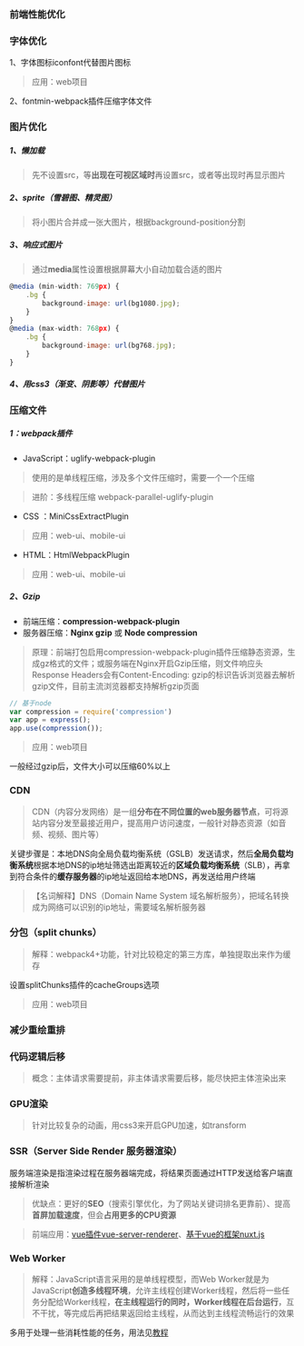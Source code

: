 ### 前端性能优化

### 字体优化

1、字体图标iconfont代替图片图标
> 应用：web项目

2、fontmin-webpack插件压缩字体文件

### 图片优化

##### 1、懒加载
> 先不设置src，等**出现在可视区域时**再设置src，或者等出现时再显示图片

##### 2、sprite（雪碧图、精灵图）
> 将小图片合并成一张大图片，根据background-position分割

##### 3、响应式图片
> 通过**media**属性设置根据屏幕大小自动加载合适的图片

```js
@media (min-width: 769px) {
    .bg {
        background-image: url(bg1080.jpg);
    }
}
@media (max-width: 768px) {
    .bg {
        background-image: url(bg768.jpg);
    }
}
```
##### 4、用css3（渐变、阴影等）代替图片
### 压缩文件

##### 1：webpack插件
- JavaScript：uglify-webpack-plugin
> 使用的是单线程压缩，涉及多个文件压缩时，需要一个一个压缩

> 进阶：多线程压缩 webpack-parallel-uglify-plugin
- CSS ：MiniCssExtractPlugin
> 应用：web-ui、mobile-ui
- HTML：HtmlWebpackPlugin
> 应用：web-ui、mobile-ui

##### 2、Gzip

- 前端压缩：**compression-webpack-plugin** 
- 服务器压缩：**Nginx gzip** 或 **Node compression**
> 原理：前端打包启用compression-webpack-plugin插件压缩静态资源，生成gz格式的文件；或服务端在Nginx开启Gzip压缩，则文件响应头Response Headers会有Content-Encoding: gzip的标识告诉浏览器去解析gzip文件，目前主流浏览器都支持解析gzip页面
```js
// 基于node
var compression = require('compression')
var app = express();
app.use(compression());
```

> 应用：web项目

一般经过gzip后，文件大小可以压缩60%以上
### CDN
> CDN（内容分发网络）是一组**分布在不同位置的web服务器节点**，可将源站内容分发至最接近用户，提高用户访问速度，一般针对静态资源（如音频、视频、图片等）

关键步骤是：本地DNS向全局负载均衡系统（GSLB）发送请求，然后**全局负载均衡系统**根据本地DNS的ip地址筛选出距离较近的**区域负载均衡系统**（SLB），再拿到符合条件的**缓存服务器**的ip地址返回给本地DNS，再发送给用户终端

> 【名词解释】DNS（Domain Name System 域名解析服务），把域名转换成为网络可以识别的ip地址，需要域名解析服务器


### 分包（split chunks）
> 解释：webpack4+功能，针对比较稳定的第三方库，单独提取出来作为缓存

设置splitChunks插件的cacheGroups选项
> 应用：web项目
### 减少重绘重排
### 代码逻辑后移
> 概念：主体请求需要提前，非主体请求需要后移，能尽快把主体渲染出来
### GPU渲染
> 针对比较复杂的动画，用css3来开启GPU加速，如transform

### SSR（Server Side Render 服务器渲染）
服务端渲染是指渲染过程在服务器端完成，将结果页面通过HTTP发送给客户端直接解析渲染

> 优缺点：更好的**SEO**（搜索引擎优化，为了网站关键词排名更靠前）、提高**首屏加载速度**，但会**占用更多的CPU资源**

> 前端应用：[vue插件vue-server-renderer](https://ssr.vuejs.org/zh/)、[基于vue的框架nuxt.js](https://www.nuxtjs.cn/guide)

### Web Worker
> 解释：JavaScript语言采用的是单线程模型，而Web Worker就是为JavaScript**创造多线程环境**，允许主线程创建Worker线程，然后将一些任务分配给Worker线程，**在主线程运行的同时，Worker线程在后台运行**，互不干扰，等完成后再把结果返回给主线程，从而达到主线程流畅运行的效果

多用于处理一些消耗性能的任务，用法见[教程](https://www.ruanyifeng.com/blog/2018/07/web-worker.html)